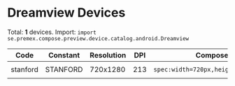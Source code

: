 # Dreamview Devices

Total: **1** devices. Import: `import se.premex.compose.preview.device.catalog.android.Dreamview`

| Code | Constant | Resolution | DPI | Compose Spec | Preview Usage |
|------|----------|------------|-----|-------------|---------------|
| stanford | STANFORD | 720x1280 | 213 | `spec:width=720px,height=1280px,dpi=213` | `@Preview(device = Dreamview.STANFORD)` |

<!-- Generated automatically. Do not edit manually. -->
